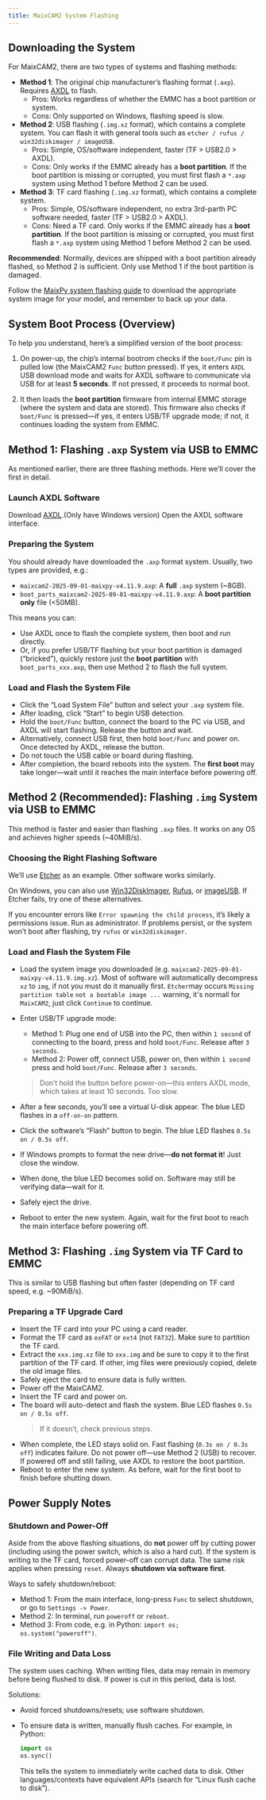 ```yaml
---
title: MaixCAM2 System Flashing
---
```




## Downloading the System

For MaixCAM2, there are two types of systems and flashing methods:

* **Method 1**: The original chip manufacturer’s flashing format (`.axp`). Requires [AXDL](https://dl.sipeed.com/shareURL/MaixCAM/MaixCAM2/Software/Tools) to flash.
  * Pros: Works regardless of whether the EMMC has a boot partition or system.
  * Cons: Only supported on Windows, flashing speed is slow.
* **Method 2**: USB flashing (`.img.xz` format), which contains a complete system. You can flash it with general tools such as `etcher / rufus / win32diskimager / imageUSB`.
  * Pros: Simple, OS/software independent, faster (TF > USB2.0 > AXDL).
  * Cons: Only works if the EMMC already has a **boot partition**. If the boot partition is missing or corrupted, you must first flash a `*.axp` system using Method 1 before Method 2 can be used.
* **Method 3**: TF card flashing (`.img.xz` format), which contains a complete system. 
  * Pros: Simple, OS/software independent, no extra 3rd-parth PC software needed, faster (TF > USB2.0 > AXDL).
  * Cons: Need a TF card. Only works if the EMMC already has a **boot partition**. If the boot partition is missing or corrupted, you must first flash a `*.axp` system using Method 1 before Method 2 can be used.

**Recommended**: Normally, devices are shipped with a boot partition already flashed, so Method 2 is sufficient. Only use Method 1 if the boot partition is damaged.

Follow the [MaixPy system flashing guide](https://wiki.sipeed.com/maixpy/doc/zh/basic/upgrade.html) to download the appropriate system image for your model, and remember to back up your data.

## System Boot Process (Overview)

To help you understand, here’s a simplified version of the boot process:

1. On power-up, the chip’s internal bootrom checks if the `boot/Func` pin is pulled low (the MaixCAM2 `Func` button pressed). If yes, it enters `AXDL` USB download mode and waits for AXDL software to communicate via USB for at least **5 seconds**.
   If not pressed, it proceeds to normal boot.

2. It then loads the **boot partition** firmware from internal EMMC storage (where the system and data are stored). This firmware also checks if `boot/Func` is pressed—if yes, it enters USB/TF upgrade mode; if not, it continues loading the system from EMMC.


## Method 1: Flashing `.axp` System via USB to EMMC

As mentioned earlier, there are three flashing methods. Here we’ll cover the first in detail.

### Launch AXDL Software

Download [AXDL](https://dl.sipeed.com/shareURL/MaixCAM/MaixCAM2/Software/Tools).(Only have Windows version)
Open the AXDL software interface.

### Preparing the System

You should already have downloaded the `.axp` format system. Usually, two types are provided, e.g.:

* `maixcam2-2025-09-01-maixpy-v4.11.9.axp`: A **full** `.axp` system (\~8GB).
* `boot_parts_maixcam2-2025-09-01-maixpy-v4.11.9.axp`: A **boot partition only** file (<50MB).

This means you can:

* Use AXDL once to flash the complete system, then boot and run directly.
* Or, if you prefer USB/TF flashing but your boot partition is damaged (“bricked”), quickly restore just the **boot partition** with `boot_parts_xxx.axp`, then use Method 2 to flash the full system.

### Load and Flash the System File

* Click the “Load System File” button and select your `.axp` system file.
* After loading, click “Start” to begin USB detection.
* Hold the `boot/Func` button, connect the board to the PC via USB, and AXDL will start flashing. Release the button and wait.
* Alternatively, connect USB first, then hold `boot/Func` and power on. Once detected by AXDL, release the button.
* Do not touch the USB cable or board during flashing.
* After completion, the board reboots into the system. The **first boot** may take longer—wait until it reaches the main interface before powering off.

## Method 2 (Recommended): Flashing `.img` System via USB to EMMC

This method is faster and easier than flashing `.axp` files. It works on any OS and achieves higher speeds (\~40MiB/s).

### Choosing the Right Flashing Software


We’ll use [Etcher](https://etcher.balena.io/)  as an example. Other software works similarly.

On Windows, you can also use [Win32DiskImager](https://sourceforge.net/projects/win32diskimager/), [Rufus](https://rufus.ie/), or [imageUSB](https://www.osforensics.com/tools/write-usb-images.html). If Etcher fails, try one of these alternatives.


If you encounter errors like `Error spawning the child process`, it’s likely a permissions issue. Run as administrator.
If problems persist, or the system won’t boot after flashing, try `rufus` or `win32diskimager`.

### Load and Flash the System File

* Load the system image you downloaded (e.g. `maixcam2-2025-09-01-maixpy-v4.11.9.img.xz`).
    Most of software will automatically decompress `xz` to `img`, if not you must do it manually first.
    `Etcher`may occurs `Missing partition table` `not a bootable image ...` warning, it's normall for `MaixCAM2`, just click `Continue` to continue.
* Enter USB/TF upgrade mode:

  * Method 1: Plug one end of USB into the PC, then within `1 second` of connecting to the board, press and hold `boot/Func`. Release after `3 seconds`.
  * Method 2: Power off, connect USB, power on, then within `1 second` press and hold `boot/Func`. Release after `3 seconds`.

  > Don’t hold the button before power-on—this enters AXDL mode, which takes at least 10 seconds. Too slow.
* After a few seconds, you’ll see a virtual U-disk appear. The blue LED flashes in a `off-on-on` pattern.
* Click the software’s “Flash” button to begin. The blue LED flashes `0.5s on / 0.5s off`.
* If Windows prompts to format the new drive—**do not format it**! Just close the window.
* When done, the blue LED becomes solid on. Software may still be verifying data—wait for it.
* Safely eject the drive.
* Reboot to enter the new system. Again, wait for the first boot to reach the main interface before powering off.

## Method 3: Flashing `.img` System via TF Card to EMMC

This is similar to USB flashing but often faster (depending on TF card speed, e.g. \~90MiB/s).

### Preparing a TF Upgrade Card

* Insert the TF card into your PC using a card reader.
* Format the TF card as `exFAT` or `ext4` (not `FAT32`). Make sure to partition the TF card.
* Extract the `xxx.img.xz` file to `xxx.img` and be sure to copy it to the first partition of the TF card. If other, img files were previously copied, delete the old image files.
* Safely eject the card to ensure data is fully written.
* Power off the MaixCAM2.
* Insert the TF card and power on.
* The board will auto-detect and flash the system. Blue LED flashes `0.5s on / 0.5s off`.
  > If it doesn’t, check previous steps.
* When complete, the LED stays solid on. Fast flashing (`0.3s on / 0.3s off`) indicates failure. Do not power off—use Method 2 (USB) to recover. If powered off and still failing, use AXDL to restore the boot partition.
* Reboot to enter the new system. As before, wait for the first boot to finish before shutting down.

## Power Supply Notes

### Shutdown and Power-Off

Aside from the above flashing situations, do **not** power off by cutting power (including using the power switch, which is also a hard cut). If the system is writing to the TF card, forced power-off can corrupt data. The same risk applies when pressing `reset`. Always **shutdown via software first**.

Ways to safely shutdown/reboot:

* Method 1: From the main interface, long-press `Func` to select shutdown, or go to `Settings -> Power`.
* Method 2: In terminal, run `poweroff` or `reboot`.
* Method 3: From code, e.g. in Python: `import os; os.system("poweroff")`.

### File Writing and Data Loss

The system uses caching. When writing files, data may remain in memory before being flushed to disk. If power is cut in this period, data is lost.

Solutions:

* Avoid forced shutdowns/resets; use software shutdown.
* To ensure data is written, manually flush caches. For example, in Python:

  ```python
  import os
  os.sync()
  ```

  This tells the system to immediately write cached data to disk. Other languages/contexts have equivalent APIs (search for “Linux flush cache to disk”).

